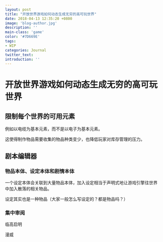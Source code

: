 ```yaml
---
layout: post
title: "开放世界游戏如何动态生成无穷的高可玩世界"
date: 2018-04-13 12:35:20 +0800
image: 'blog-author.jpg'
description: ''
main-class: 'game'
color: '#7D669E'
tags:
- WIP
categories: Journal
twitter_text:
introduction: ''
---
```

# 开放世界游戏如何动态生成无穷的高可玩世界

## 限制每个世界的可用元素

例如以电缆为基本元素，而不是以电子为基本元素。

这使得制作物品需要收集的物品种类变少，也降低玩家对库存管理的压力。

## 剧本编辑器

### 物品本体、设定本体和剧情本体

一个设定本体会关联到大量物品本体，加入设定相当于声明式地让游戏引擎往世界中加入散落的相关物品。

设定其实也是一种物品（大家一般怎么写设定的？都是物品吗？）

### 集中审阅

临高启明

漫威

